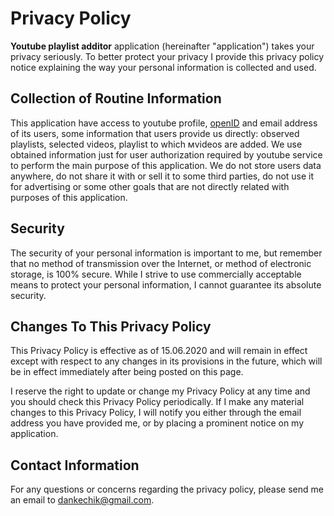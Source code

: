 # Privacy Policy

**Youtube playlist additor** application (hereinafter "application") takes your privacy seriously. To better protect your privacy I provide this privacy policy notice explaining the way your personal information is collected and used.


## Collection of Routine Information

This application have access to youtube profile, [openID](https://developers.google.com/identity/protocols/oauth2/openid-connect) and email address of its users, some information that users provide us directly: observed playlists, selected videos, playlist to which мvideos are added. We use obtained information just for user authorization required by youtube service to perform the main purpose of this application. We do not store users data anywhere, do not share it with or sell it to some third parties, do not use it for advertising or some other goals that are not directly related with purposes of this application.


## Security

The security of your personal information is important to me, but remember that no method of transmission over the Internet, or method of electronic storage, is 100% secure. While I strive to use commercially acceptable means to protect your personal information, I cannot guarantee its absolute security.


## Changes To This Privacy Policy

This Privacy Policy is effective as of 15.06.2020 and will remain in effect except with respect to any changes in its provisions in the future, which will be in effect immediately after being posted on this page.

I reserve the right to update or change my Privacy Policy at any time and you should check this Privacy Policy periodically. If I make any material changes to this Privacy Policy, I will notify you either through the email address you have provided me, or by placing a prominent notice on my application.


## Contact Information

For any questions or concerns regarding the privacy policy, please send me an email to dankechik@gmail.com.
